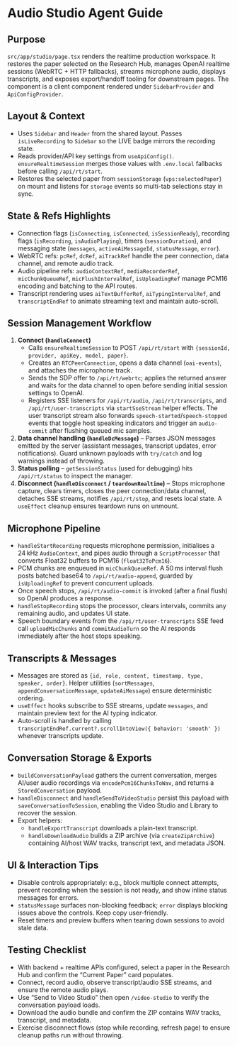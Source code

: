 # Audio Studio Agent Guide

## Purpose
`src/app/studio/page.tsx` renders the realtime production workspace. It restores the paper selected
on the Research Hub, manages OpenAI realtime sessions (WebRTC + HTTP fallbacks), streams
microphone audio, displays transcripts, and exposes export/handoff tooling for downstream pages.
The component is a client component rendered under `SidebarProvider` and `ApiConfigProvider`.

## Layout & Context
- Uses `Sidebar` and `Header` from the shared layout. Passes `isLiveRecording` to `Sidebar` so the
  LIVE badge mirrors the recording state.
- Reads provider/API key settings from `useApiConfig()`. `ensureRealtimeSession` merges those values
  with `.env.local` fallbacks before calling `/api/rt/start`.
- Restores the selected paper from `sessionStorage` (`vps:selectedPaper`) on mount and listens for
  `storage` events so multi-tab selections stay in sync.

## State & Refs Highlights
- Connection flags (`isConnecting`, `isConnected`, `isSessionReady`), recording flags
  (`isRecording`, `isAudioPlaying`), timers (`sessionDuration`), and messaging state (`messages`,
  `activeAiMessageId`, `statusMessage`, `error`).
- WebRTC refs: `pcRef`, `dcRef`, `aiTrackRef` handle the peer connection, data channel, and remote
  audio track.
- Audio pipeline refs: `audioContextRef`, `mediaRecorderRef`, `micChunkQueueRef`,
  `micFlushIntervalRef`, `isUploadingRef` manage PCM16 encoding and batching to the API routes.
- Transcript rendering uses `aiTextBufferRef`, `aiTypingIntervalRef`, and `transcriptEndRef` to
  animate streaming text and maintain auto-scroll.

## Session Management Workflow
1. **Connect (`handleConnect`)**
   - Calls `ensureRealtimeSession` to POST `/api/rt/start` with `{sessionId, provider, apiKey, model, paper}`.
   - Creates an `RTCPeerConnection`, opens a data channel (`oai-events`), and attaches the
     microphone track.
   - Sends the SDP offer to `/api/rt/webrtc`; applies the returned answer and waits for the data
     channel to open before sending initial session settings to OpenAI.
   - Registers SSE listeners for `/api/rt/audio`, `/api/rt/transcripts`, and
     `/api/rt/user-transcripts` via `startSseStream` helper effects. The user transcript stream also
     forwards `speech-started`/`speech-stopped` events that toggle host speaking indicators and
     trigger an `audio-commit` after flushing queued mic samples.
2. **Data channel handling (`handleDcMessage`)** – Parses JSON messages emitted by the server
   (assistant messages, transcript updates, error notifications). Guard unknown payloads with
   `try/catch` and log warnings instead of throwing.
3. **Status polling** – `getSessionStatus` (used for debugging) hits `/api/rt/status` to inspect the
   manager.
4. **Disconnect (`handleDisconnect` / `teardownRealtime`)** – Stops microphone capture, clears
   timers, closes the peer connection/data channel, detaches SSE streams, notifies `/api/rt/stop`,
   and resets local state. A `useEffect` cleanup ensures teardown runs on unmount.

## Microphone Pipeline
- `handleStartRecording` requests microphone permission, initialises a 24 kHz `AudioContext`, and
  pipes audio through a `ScriptProcessor` that converts Float32 buffers to PCM16 (`float32ToPcm16`).
- PCM chunks are enqueued in `micChunkQueueRef`. A 50 ms interval flush posts batched base64 to
  `/api/rt/audio-append`, guarded by `isUploadingRef` to prevent concurrent uploads.
- Once speech stops, `/api/rt/audio-commit` is invoked (after a final flush) so OpenAI produces a
  response.
- `handleStopRecording` stops the processor, clears intervals, commits any remaining audio, and
  updates UI state.
- Speech boundary events from the `/api/rt/user-transcripts` SSE feed call `uploadMicChunks` and
  `commitAudioTurn` so the AI responds immediately after the host stops speaking.

## Transcripts & Messages
- Messages are stored as `{id, role, content, timestamp, type, speaker, order}`. Helper utilities
  (`sortMessages`, `appendConversationMessage`, `updateAiMessage`) ensure deterministic ordering.
- `useEffect` hooks subscribe to SSE streams, update `messages`, and maintain preview text for the
  AI typing indicator.
- Auto-scroll is handled by calling `transcriptEndRef.current?.scrollIntoView({ behavior: 'smooth' })`
  whenever transcripts update.

## Conversation Storage & Exports
- `buildConversationPayload` gathers the current conversation, merges AI/user audio recordings via
  `encodePcm16ChunksToWav`, and returns a `StoredConversation` payload.
- `handleDisconnect` and `handleSendToVideoStudio` persist this payload with
  `saveConversationToSession`, enabling the Video Studio and Library to recover the session.
- Export helpers:
  - `handleExportTranscript` downloads a plain-text transcript.
  - `handleDownloadAudio` builds a ZIP archive (via `createZipArchive`) containing AI/host WAV
    tracks, transcript text, and metadata JSON.

## UI & Interaction Tips
- Disable controls appropriately: e.g., block multiple connect attempts, prevent recording when the
  session is not ready, and show inline status messages for errors.
- `statusMessage` surfaces non-blocking feedback; `error` displays blocking issues above the
  controls. Keep copy user-friendly.
- Reset timers and preview buffers when tearing down sessions to avoid stale data.

## Testing Checklist
- With backend + realtime APIs configured, select a paper in the Research Hub and confirm the
  “Current Paper” card populates.
- Connect, record audio, observe transcript/audio SSE streams, and ensure the remote audio plays.
- Use “Send to Video Studio” then open `/video-studio` to verify the conversation payload loads.
- Download the audio bundle and confirm the ZIP contains WAV tracks, transcript, and metadata.
- Exercise disconnect flows (stop while recording, refresh page) to ensure cleanup paths run without
  throwing.
